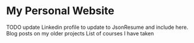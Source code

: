 # My Personal Website

TODO update Linkedin profile to update to JsonResume and include here.
Blog posts on my older projects
List of courses I have taken
